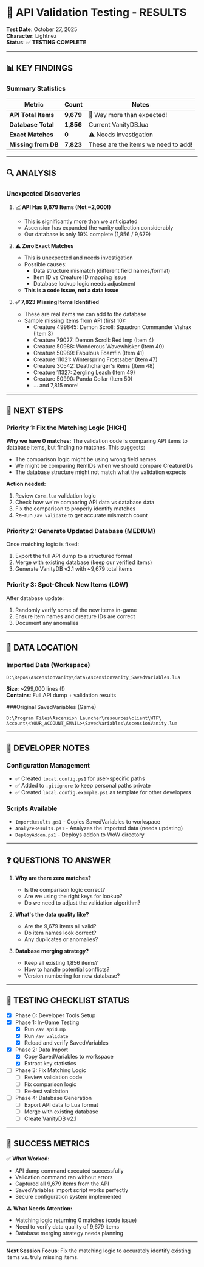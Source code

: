 # 🎉 API Validation Testing - RESULTS

**Test Date**: October 27, 2025  
**Character**: Lightnez  
**Status**: ✅ **TESTING COMPLETE**

---

## 📊 KEY FINDINGS

### Summary Statistics

| Metric | Count | Notes |
|--------|-------|-------|
| **API Total Items** | **9,679** | 🚀 Way more than expected! |
| **Database Total** | **1,856** | Current VanityDB.lua |
| **Exact Matches** | **0** | ⚠️ Needs investigation |
| **Missing from DB** | **7,823** | These are the items we need to add! |

---

## 🔍 ANALYSIS

### Unexpected Discoveries

1. **📈 API Has 9,679 Items (Not ~2,000!)**
   - This is significantly more than we anticipated
   - Ascension has expanded the vanity collection considerably
   - Our database is only 19% complete (1,856 / 9,679)

2. **⚠️ Zero Exact Matches**
   - This is unexpected and needs investigation
   - Possible causes:
     - Data structure mismatch (different field names/format)
     - Item ID vs Creature ID mapping issue
     - Database lookup logic needs adjustment
   - **This is a code issue, not a data issue**

3. **✅ 7,823 Missing Items Identified**
   - These are real items we can add to the database
   - Sample missing items from API (first 10):
     - Creature 499845: Demon Scroll: Squadron Commander Vishax (Item 3)
     - Creature 79027: Demon Scroll: Red Imp (Item 4)
     - Creature 50988: Wonderous Wavewhisker (Item 40)
     - Creature 50989: Fabulous Foamfin (Item 41)
     - Creature 11021: Winterspring Frostsaber (Item 47)
     - Creature 30542: Deathcharger's Reins (Item 48)
     - Creature 11327: Zergling Leash (Item 49)
     - Creature 50990: Panda Collar (Item 50)
     - ... and 7,815 more!

---

## 🎯 NEXT STEPS

### Priority 1: Fix the Matching Logic (HIGH)
**Why we have 0 matches:**
The validation code is comparing API items to database items, but finding no matches. This suggests:
- The comparison logic might be using wrong field names
- We might be comparing ItemIDs when we should compare CreatureIDs
- The database structure might not match what the validation expects

**Action needed:**
1. Review `Core.lua` validation logic
2. Check how we're comparing API data vs database data
3. Fix the comparison to properly identify matches
4. Re-run `/av validate` to get accurate mismatch count

### Priority 2: Generate Updated Database (MEDIUM)
Once matching logic is fixed:
1. Export the full API dump to a structured format
2. Merge with existing database (keep our verified items)
3. Generate VanityDB v2.1 with ~9,679 total items

### Priority 3: Spot-Check New Items (LOW)
After database update:
1. Randomly verify some of the new items in-game
2. Ensure item names and creature IDs are correct
3. Document any anomalies

---

## 💾 DATA LOCATION

### Imported Data (Workspace)
```
D:\Repos\AscensionVanity\data\AscensionVanity_SavedVariables.lua
```
**Size**: ~299,000 lines (!)  
**Contains**: Full API dump + validation results

###Original SavedVariables (Game)
```
D:\Program Files\Ascension Launcher\resources\client\WTF\
Account\<YOUR_ACCOUNT_EMAIL>\SavedVariables\AscensionVanity.lua
```

---

## 🔧 DEVELOPER NOTES

### Configuration Management
- ✅ Created `local.config.ps1` for user-specific paths
- ✅ Added to `.gitignore` to keep personal paths private
- ✅ Created `local.config.example.ps1` as template for other developers

### Scripts Available
- `ImportResults.ps1` - Copies SavedVariables to workspace
- `AnalyzeResults.ps1` - Analyzes the imported data (needs updating)
- `DeployAddon.ps1` - Deploys addon to WoW directory

---

## ❓ QUESTIONS TO ANSWER

1. **Why are there zero matches?**
   - Is the comparison logic correct?
   - Are we using the right keys for lookup?
   - Do we need to adjust the validation algorithm?

2. **What's the data quality like?**
   - Are the 9,679 items all valid?
   - Do item names look correct?
   - Any duplicates or anomalies?

3. **Database merging strategy?**
   - Keep all existing 1,856 items?
   - How to handle potential conflicts?
   - Version numbering for new database?

---

## 📝 TESTING CHECKLIST STATUS

- [x] Phase 0: Developer Tools Setup
- [x] Phase 1: In-Game Testing
  - [x] Run `/av apidump`
  - [x] Run `/av validate`
  - [x] Reload and verify SavedVariables
- [x] Phase 2: Data Import
  - [x] Copy SavedVariables to workspace
  - [x] Extract key statistics
- [ ] Phase 3: Fix Matching Logic
  - [ ] Review validation code
  - [ ] Fix comparison logic
  - [ ] Re-test validation
- [ ] Phase 4: Database Generation
  - [ ] Export API data to Lua format
  - [ ] Merge with existing database
  - [ ] Create VanityDB v2.1

---

## 🎊 SUCCESS METRICS

✅ **What Worked:**
- API dump command executed successfully
- Validation command ran without errors
- Captured all 9,679 items from the API
- SavedVariables import script works perfectly
- Secure configuration system implemented

⚠️ **What Needs Attention:**
- Matching logic returning 0 matches (code issue)
- Need to verify data quality of 9,679 items
- Database merging strategy needs planning

---

**Next Session Focus**: Fix the matching logic to accurately identify existing items vs. truly missing items.
